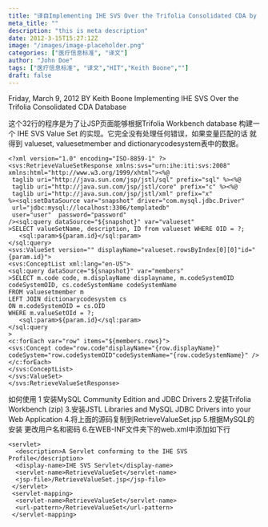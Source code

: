```yaml
---
title: "译自Implementing IHE SVS Over the Trifolia Consolidated CDA by  Keith Boone"
meta_title: ""
description: "this is meta description"
date: 2012-3-15T15:27:12Z
image: "/images/image-placeholder.png"
categories: ["医疗信息标准", "译文"]
author: "John Doe"
tags: ["医疗信息标准", "译文","HIT","Keith Boone",""]
draft: false
---
```


Friday, March 9, 2012 BY Keith Boone
Implementing IHE SVS Over the Trifolia Consolidated CDA Database  

这个32行的程序是为了让JSP页面能够根据Trifolia Workbench database 构建一个 IHE SVS Value Set 的实现。它完全没有处理任何错误，如果变量匹配的话 就得到 valueset, valuesetmember and dictionarycodesystem表中的数据。
```
<?xml version="1.0" encoding="ISO-8859-1" ?>
<svs:RetrieveValueSetResponse xmlns:svs="urn:ihe:iti:svs:2008" xmlns:html="http://www.w3.org/1999/xhtml"><%@
 taglib uri="http://java.sun.com/jsp/jstl/sql" prefix="sql" %><%@
 taglib uri="http://java.sun.com/jsp/jstl/core" prefix="c" %><%@
 taglib uri="http://java.sun.com/jsp/jstl/xml" prefix="x"
%><sql:setDataSource var="snapshot" driver="com.mysql.jdbc.Driver"
 url="jdbc:mysql://localhost:3306/templatedb"
 user="user"  password="password"
/><sql:query dataSource="${snapshot}" var="valueset"
>SELECT valueSetName, description, ID from valueset WHERE OID = ?;
   <sql:param>${param.id}</sql:param>
</sql:query>
<svs:ValueSet version="" displayName="valueset.rowsByIndex[0][0]"id="{param.id}">
<svs:ConceptList xml:lang="en-US">
<sql:query dataSource="${snapshot}" var="members"
>SELECT m.code code, m.displayName displayname, m.codeSystemOID codeSystemOID, cs.codeSystemName codeSystemName
FROM valuesetmember m
LEFT JOIN dictionarycodesystem cs
ON m.codeSystemOID = cs.OID
WHERE m.valueSetOId = ?;
   <sql:param>${param.id}</sql:param>
</sql:query
>
<c:forEach var="row" items="${members.rows}">
<svs:Concept code="row.code"displayName="{row.displayName}" codeSystem="row.codeSystemOID"codeSystemName="{row.codeSystemName}" />
</c:forEach>
</svs:ConceptList>
</svs:ValueSet>
</svs:RetrieveValueSetResponse>
```
如何使用
1 安装MySQL Community Edition and JDBC Drivers
2.安装Trifolia Workbench (zip)
3.安装JSTL Libraries and MySQL JDBC Drivers into your Web Application
4.将上面的源码复制到RetrieveValueSet.jsp
5.根据MySQL的安装 更改用户名和密码
6.在WEB-INF文件夹下的web.xml中添加如下行
```
<servlet>
  <description>A Servlet conforming to the IHE SVS Profile</description>
  <display-name>IHE SVS Servlet</display-name>
  <servlet-name>RetrieveValueSet</servlet-name>
  <jsp-file>/RetrieveValueSet.jsp</jsp-file>
 </servlet>
 <servlet-mapping>
  <servlet-name>RetrieveValueSet</servlet-name>
  <url-pattern>/RetrieveValueSet</url-pattern>
 </servlet-mapping>
```

